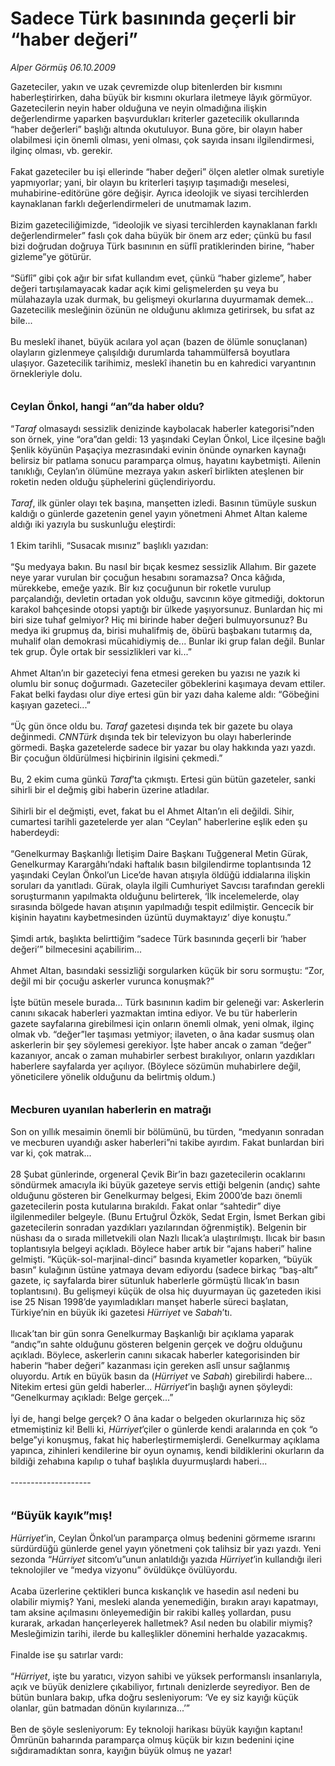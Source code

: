# Sadece Türk basınında geçerli bir “haber değeri”

*Alper Görmüş 06.10.2009*

<div class="taraf_structure_2col_1zq">
<div class="margen_n">



 <p>Gazeteciler, yakın ve uzak çevremizde olup bitenlerden bir kısmını haberleştirirken, daha büyük bir kısmını okurlara iletmeye lâyık görmüyor. Gazetecilerin neyin haber olduğuna ve neyin olmadığına ilişkin değerlendirme yaparken başvurdukları kriterler gazetecilik okullarında “haber değerleri” başlığı altında okutuluyor. Buna göre, bir olayın haber olabilmesi için önemli olması, yeni olması, çok sayıda insanı ilgilendirmesi, ilginç olması, vb. gerekir. <br/><br/>Fakat gazeteciler bu işi ellerinde “haber değeri” ölçen aletler olmak suretiyle yapmıyorlar; yani, bir olayın bu kriterleri taşıyıp taşımadığı meselesi, muhabirine-editörüne göre değişir. Ayrıca ideolojik ve siyasi tercihlerden kaynaklanan farklı değerlendirmeleri de unutmamak lazım. <br/><br/>Bizim gazeteciliğimizde, “ideolojik ve siyasi tercihlerden kaynaklanan farklı değerlendirmeler” faslı çok daha büyük bir önem arz eder; çünkü bu fasıl bizi doğrudan doğruya Türk basınının en süflî pratiklerinden birine, “haber gizleme”ye götürür. <br/><br/>“Süflî” gibi çok ağır bir sıfat kullandım evet, çünkü “haber gizleme”, haber değeri tartışılamayacak kadar açık kimi gelişmelerden şu veya bu mülahazayla uzak durmak, bu gelişmeyi okurlarına duyurmamak demek... Gazetecilik mesleğinin özünün ne olduğunu aklımıza getirirsek, bu sıfat az bile... <br/><br/>Bu meslekî ihanet, büyük acılara yol açan (bazen de ölümle sonuçlanan) olayların gizlenmeye çalışıldığı durumlarda tahammülfersâ boyutlara ulaşıyor. Gazetecilik tarihimiz, meslekî ihanetin bu en kahredici varyantının örnekleriyle dolu.<b> <br/><br/><br/><font size="3">Ceylan Önkol, hangi “an”da haber oldu?</font></b> <br/><br/>“<i>Taraf</i> olmasaydı sessizlik denizinde kaybolacak haberler kategorisi”nden son örnek, yine “ora”dan geldi: 13 yaşındaki Ceylan Önkol, Lice ilçesine bağlı Şenlik köyünün Paşaçiya mezrasındaki evinin önünde oynarken kaynağı belirsiz bir patlama sonucu paramparça olmuş, hayatını kaybetmişti. Ailenin tanıklığı, Ceylan’ın ölümüne mezraya yakın askerî birlikten ateşlenen bir roketin neden olduğu şüphelerini güçlendiriyordu.<i> <br/><br/>Taraf</i>, ilk günler olayı tek başına, manşetten izledi. Basının tümüyle suskun kaldığı o günlerde gazetenin genel yayın yönetmeni Ahmet Altan kaleme aldığı iki yazıyla bu suskunluğu eleştirdi: <br/><br/>1 Ekim tarihli, “Susacak mısınız” başlıklı yazıdan: <br/><br/>“Şu medyaya bakın. Bu nasıl bir bıçak kesmez sessizlik Allahım. Bir gazete neye yarar vurulan bir çocuğun hesabını soramazsa? Onca kâğıda, mürekkebe, emeğe yazık. Bir kız çocuğunun bir roketle vurulup parçalandığı, devletin ortadan yok olduğu, savcının köye gitmediği, doktorun karakol bahçesinde otopsi yaptığı bir ülkede yaşıyorsunuz. Bunlardan hiç mi biri size tuhaf gelmiyor? Hiç mi birinde haber değeri bulmuyorsunuz? Bu medya iki grupmuş da, birisi muhalifmiş de, öbürü başbakanı tutarmış da, muhalif olan demokrasi mücahidiymiş de... Bunlar iki grup falan değil. Bunlar tek grup. Öyle ortak bir sessizlikleri var ki...” <br/><br/>Ahmet Altan’ın bir gazeteciyi fena etmesi gereken bu yazısı ne yazık ki olumlu bir sonuç doğurmadı. Gazeteciler göbeklerini kaşımaya devam ettiler. Fakat belki faydası olur diye ertesi gün bir yazı daha kaleme aldı: “Göbeğini kaşıyan gazeteci...” <br/><br/>“Üç gün önce oldu bu. <i>Taraf</i> gazetesi dışında tek bir gazete bu olaya değinmedi. <i>CNNTürk</i> dışında tek bir televizyon bu olayı haberlerinde görmedi. Başka gazetelerde sadece bir yazar bu olay hakkında yazı yazdı. Bir çocuğun öldürülmesi hiçbirinin ilgisini çekmedi.” <br/><br/>Bu, 2 ekim cuma günkü <i>Taraf</i>’ta çıkmıştı. Ertesi gün bütün gazeteler, sanki sihirli bir el değmiş gibi haberin üzerine atladılar. <br/><br/>Sihirli bir el değmişti, evet, fakat bu el Ahmet Altan’ın eli değildi. Sihir, cumartesi tarihli gazetelerde yer alan “Ceylan” haberlerine eşlik eden şu haberdeydi: <br/><br/>“Genelkurmay Başkanlığı İletişim Daire Başkanı Tuğgeneral Metin Gürak, Genelkurmay Karargâhı’ndaki haftalık basın bilgilendirme toplantısında 12 yaşındaki Ceylan Önkol’un Lice’de havan atışıyla öldüğü iddialarına ilişkin soruları da yanıtladı. Gürak, olayla ilgili Cumhuriyet Savcısı tarafından gerekli soruşturmanın yapılmakta olduğunu belirterek, ‘İlk incelemelerde, olay sırasında bölgede havan atışının yapılmadığı tespit edilmiştir. Gencecik bir kişinin hayatını kaybetmesinden üzüntü duymaktayız’ diye konuştu.” <br/><br/>Şimdi artık, başlıkta belirttiğim “sadece Türk basınında geçerli bir ‘haber değeri’” bilmecesini açabilirim... <br/><br/>Ahmet Altan, basındaki sessizliği sorgularken küçük bir soru sormuştu: “Zor, değil mi bir çocuğu askerler vurunca konuşmak?” <br/><br/>İşte bütün mesele burada... Türk basınının kadim bir geleneği var: Askerlerin canını sıkacak haberleri yazmaktan imtina ediyor. Ve bu tür haberlerin gazete sayfalarına girebilmesi için onların önemli olmak, yeni olmak, ilginç olmak vb. “değer”ler taşıması yetmiyor; ilaveten, o âna kadar susmuş olan askerlerin bir şey söylemesi gerekiyor. İşte haber ancak o zaman “değer” kazanıyor, ancak o zaman muhabirler serbest bırakılıyor, onların yazdıkları haberlere sayfalarda yer açılıyor. (Böylece sözümün muhabirlere değil, yöneticilere yönelik olduğunu da belirtmiş oldum.)<b> <br/><br/><br/><font size="3">Mecburen uyanılan haberlerin en matrağı</font></b> <br/><br/>Son on yıllık mesaimin önemli bir bölümünü, bu türden, “medyanın sonradan ve mecburen uyandığı asker haberleri”ni takibe ayırdım. Fakat bunlardan biri var ki, çok matrak... <br/><br/>28 Şubat günlerinde, orgeneral Çevik Bir’in bazı gazetecilerin ocaklarını söndürmek amacıyla iki büyük gazeteye servis ettiği belgenin (andıç) sahte olduğunu gösteren bir Genelkurmay belgesi, Ekim 2000’de bazı önemli gazetecilerin posta kutularına bırakıldı. Fakat onlar “sahtedir” diye ilgilenmediler belgeyle. (Bunu Ertuğrul Özkök, Sedat Ergin, İsmet Berkan gibi gazetecilerin sonradan yazdıkları yazılarından öğrenmiştik). Belgenin bir nüshası da o sırada milletvekili olan Nazlı Ilıcak’a ulaştırılmıştı. Ilıcak bir basın toplantısıyla belgeyi açıkladı. Böylece haber artık bir “ajans haberi” haline gelmişti. “Küçük-sol-marjinal-dinci” basında kıyametler koparken, “büyük basın” kulağının üstüne yatmaya devam ediyordu (sadece birkaç “baş-altı” gazete, iç sayfalarda birer sütunluk haberlerle görmüştü Ilıcak’ın basın toplantısını). Bu gelişmeyi küçük de olsa hiç duyurmayan üç gazeteden ikisi ise 25 Nisan 1998’de yayımladıkları manşet haberle süreci başlatan, Türkiye’nin en büyük iki gazetesi <i>Hürriyet</i> ve <i>Sabah</i>’tı. <br/><br/>Ilıcak’tan bir gün sonra Genelkurmay Başkanlığı bir açıklama yaparak “andıç”ın sahte olduğunu gösteren belgenin gerçek ve doğru olduğunu açıkladı. Böylece, askerlerin canını sıkacak haberler kategorisinden bir haberin “haber değeri” kazanması için gereken aslî unsur sağlanmış oluyordu. Artık en büyük basın da (<i>Hürriyet</i> ve <i>Sabah</i>) girebilirdi habere... Nitekim ertesi gün geldi haberler... <i>Hürriyet</i>’in başlığı aynen şöyleydi: “Genelkurmay açıkladı: Belge gerçek...” <br/><br/>İyi de, hangi belge gerçek? O âna kadar o belgeden okurlarınıza hiç söz etmemiştiniz ki! Belli ki, <i>Hürriyet</i>’çiler o günlerde kendi aralarında en çok “o belge”yi konuşmuş, fakat hiç haberleştirmemişlerdi. Genelkurmay açıklama yapınca, zihinleri kendilerine bir oyun oynamış, kendi bildiklerini okurların da bildiği zehabına kapılıp o tuhaf başlıkla duyurmuşlardı haberi... <br/><br/>-------------------- <br/><br/><br/><font size="4"><strong>“Büyük kayık”mış!</strong></font><i> <br/><br/>Hürriyet</i>’in, Ceylan Önkol’un paramparça olmuş bedenini görmeme ısrarını sürdürdüğü günlerde genel yayın yönetmeni çok talihsiz bir yazı yazdı. Yeni sezonda “<i>Hürriyet </i>sitcom’u”unun anlatıldığı yazıda <i>Hürriyet</i>’in kullandığı ileri teknolojiler ve “medya vizyonu” övüldükçe övülüyordu. <br/><br/>Acaba üzerlerine çektikleri bunca kıskançlık ve hasedin asıl nedeni bu olabilir miymiş? Yani, mesleki alanda yenemediğin, bırakın arayı kapatmayı, tam aksine açılmasını önleyemediğin bir rakibi kalleş yollardan, pusu kurarak, arkadan hançerleyerek halletmek? Asıl neden bu olabilir miymiş? Mesleğimizin tarihi, ilerde bu kalleşlikler dönemini herhalde yazacakmış. <br/><br/>Finalde ise şu satırlar vardı: <br/><br/>“<i>Hürriyet</i>, işte bu yaratıcı, vizyon sahibi ve yüksek performanslı insanlarıyla, açık ve büyük denizlere çıkabiliyor, fırtınalı denizlerde seyrediyor. Ben de bütün bunlara bakıp, ufka doğru sesleniyorum: ‘Ve ey siz kayığı küçük olanlar, gün batmadan dönün kıyılarınıza...’” <br/><br/>Ben de şöyle sesleniyorum: Ey teknoloji harikası büyük kayığın kaptanı! Ömrünün baharında paramparça olmuş küçük bir kızın bedenini içine sığdıramadıktan sonra, kayığın büyük olmuş ne yazar!</p>
<br/>
<br/>
<br/>



<br/>


<div id="taraf_not">
</div>

</div>


</div>
